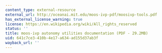 ```yaml
---
content_type: external-resource
external_url: http://oceanai.mit.edu/moos-ivp-pdf/moosivp-tools.pdf
has_external_license_warning: true
license: https://en.wikipedia.org/wiki/All_rights_reserved
status: ''
title: moos-ivp autonomy utilities documentation (PDF - 29.2MB)
uid: 641c7ce3-410b-4e17-a634-ad155d37ab3f
wayback_url: ''
---
```

